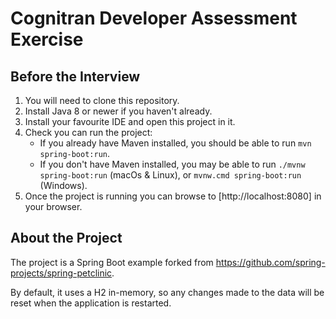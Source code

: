 # Cognitran Developer Assessment Exercise

## Before the Interview

1. You will need to clone this repository.
2. Install Java 8 or newer if you haven't already.
3. Install your favourite IDE and open this project in it.
4. Check you can run the project:
    - If you already have Maven installed, you should be able to run `mvn spring-boot:run`.
    - If you don't have Maven installed, you may be able to run `./mvnw spring-boot:run` (macOs & Linux), or `mvnw.cmd spring-boot:run` (Windows).
5. Once the project is running you can browse to [http://localhost:8080] in your browser.  

## About the Project

The project is a Spring Boot example forked from <https://github.com/spring-projects/spring-petclinic>.

By default, it uses a H2 in-memory, so any changes made to the data will be reset when the application is restarted.
